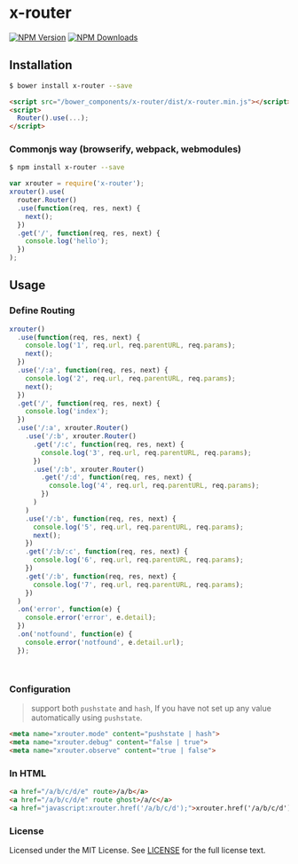 # x-router

[![NPM Version][npm-image]][npm-url] [![NPM Downloads][downloads-image]][downloads-url]

[npm-image]: https://img.shields.io/npm/v/x-router.svg?style=flat
[npm-url]: https://npmjs.org/package/x-router
[downloads-image]: https://img.shields.io/npm/dm/x-router.svg?style=flat
[downloads-url]: https://npmjs.org/package/x-router

## Installation

```sh
$ bower install x-router --save
```

```html
<script src="/bower_components/x-router/dist/x-router.min.js"></script>
<script>
  Router().use(...);
</script>
```

### Commonjs way (browserify, webpack, webmodules)
```sh
$ npm install x-router --save
```

```javascript
var xrouter = require('x-router');
xrouter().use(
  router.Router()
  .use(function(req, res, next) {
    next();
  })
  .get('/', function(req, res, next) {
    console.log('hello');
  })
);
```


## Usage
### Define Routing
```javascript
xrouter()
  .use(function(req, res, next) {
    console.log('1', req.url, req.parentURL, req.params);
    next();
  })
  .use('/:a', function(req, res, next) {
    console.log('2', req.url, req.parentURL, req.params);
    next();
  })
  .get('/', function(req, res, next) {
    console.log('index');
  })
  .use('/:a', xrouter.Router()
    .use('/:b', xrouter.Router()
      .get('/:c', function(req, res, next) {
        console.log('3', req.url, req.parentURL, req.params);
      })
      .use('/:b', xrouter.Router()
        .get('/:d', function(req, res, next) {
          console.log('4', req.url, req.parentURL, req.params);
        })
      )
    )
    .use('/:b', function(req, res, next) {
      console.log('5', req.url, req.parentURL, req.params);
      next();
    })
    .get('/:b/:c', function(req, res, next) {
      console.log('6', req.url, req.parentURL, req.params);
    })
    .get('/:b', function(req, res, next) {
      console.log('7', req.url, req.parentURL, req.params);
    })
  )
  .on('error', function(e) {
    console.error('error', e.detail);
  })
  .on('notfound', function(e) {
    console.error('notfound', e.detail.url);
  });




```

### Configuration
> support both `pushstate` and `hash`, If you have not set up any value automatically using `pushstate`.

```html
<meta name="xrouter.mode" content="pushstate | hash">
<meta name="xrouter.debug" content="false | true">
<meta name="xrouter.observe" content="true | false">
```

### In HTML
```html
<a href="/a/b/c/d/e" route>/a/b</a>
<a href="/a/b/c/d/e" route ghost>/a/c</a>
<a href="javascript:xrouter.href('/a/b/c/d');">xrouter.href('/a/b/c/d')</a>
```



### License
Licensed under the MIT License.
See [LICENSE](./LICENSE) for the full license text.
